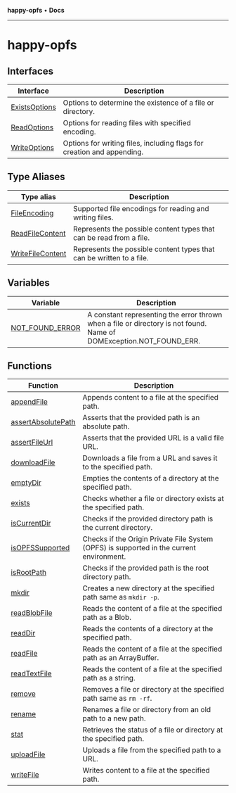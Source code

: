 **happy-opfs** • **Docs**

***

# happy-opfs

## Interfaces

| Interface | Description |
| ------ | ------ |
| [ExistsOptions](interfaces/ExistsOptions.md) | Options to determine the existence of a file or directory. |
| [ReadOptions](interfaces/ReadOptions.md) | Options for reading files with specified encoding. |
| [WriteOptions](interfaces/WriteOptions.md) | Options for writing files, including flags for creation and appending. |

## Type Aliases

| Type alias | Description |
| ------ | ------ |
| [FileEncoding](type-aliases/FileEncoding.md) | Supported file encodings for reading and writing files. |
| [ReadFileContent](type-aliases/ReadFileContent.md) | Represents the possible content types that can be read from a file. |
| [WriteFileContent](type-aliases/WriteFileContent.md) | Represents the possible content types that can be written to a file. |

## Variables

| Variable | Description |
| ------ | ------ |
| [NOT\_FOUND\_ERROR](variables/NOT_FOUND_ERROR.md) | A constant representing the error thrown when a file or directory is not found. Name of DOMException.NOT_FOUND_ERR. |

## Functions

| Function | Description |
| ------ | ------ |
| [appendFile](functions/appendFile.md) | Appends content to a file at the specified path. |
| [assertAbsolutePath](functions/assertAbsolutePath.md) | Asserts that the provided path is an absolute path. |
| [assertFileUrl](functions/assertFileUrl.md) | Asserts that the provided URL is a valid file URL. |
| [downloadFile](functions/downloadFile.md) | Downloads a file from a URL and saves it to the specified path. |
| [emptyDir](functions/emptyDir.md) | Empties the contents of a directory at the specified path. |
| [exists](functions/exists.md) | Checks whether a file or directory exists at the specified path. |
| [isCurrentDir](functions/isCurrentDir.md) | Checks if the provided directory path is the current directory. |
| [isOPFSSupported](functions/isOPFSSupported.md) | Checks if the Origin Private File System (OPFS) is supported in the current environment. |
| [isRootPath](functions/isRootPath.md) | Checks if the provided path is the root directory path. |
| [mkdir](functions/mkdir.md) | Creates a new directory at the specified path same as `mkdir -p`. |
| [readBlobFile](functions/readBlobFile.md) | Reads the content of a file at the specified path as a Blob. |
| [readDir](functions/readDir.md) | Reads the contents of a directory at the specified path. |
| [readFile](functions/readFile.md) | Reads the content of a file at the specified path as an ArrayBuffer. |
| [readTextFile](functions/readTextFile.md) | Reads the content of a file at the specified path as a string. |
| [remove](functions/remove.md) | Removes a file or directory at the specified path same as `rm -rf`. |
| [rename](functions/rename.md) | Renames a file or directory from an old path to a new path. |
| [stat](functions/stat.md) | Retrieves the status of a file or directory at the specified path. |
| [uploadFile](functions/uploadFile.md) | Uploads a file from the specified path to a URL. |
| [writeFile](functions/writeFile.md) | Writes content to a file at the specified path. |

